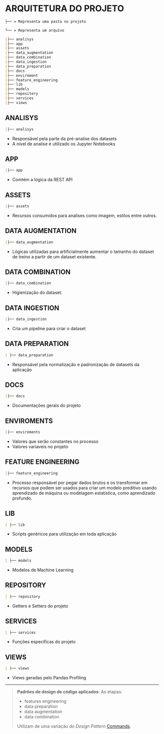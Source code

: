 # ARQUITETURA DO PROJETO

```markdown
├── = Representa uma pasta no projeto

└── = Representa um arquivo

|├── analisys
|├── app
|├── assets
|├── data_augmentation
|├── data_combination
|├── data_ingestion
|├── data_preparation
|├── docs
|├── enviroment
|├── feature_engineering
|├── lib
|├── models
|├── repository
|├── services
|├── views
```

## **ANALISYS**

```markdown
|├── analisys
```

- Responsável pela parte da pré-analise dos datasets
- A nível de analise é utilizado os Jupyter Notebooks

## **APP**

```markdown
|├── app
```

- Comtém a lógica da REST API

## **ASSETS**

```markdown
|├── assets
```

- Recursos consumidos para analises como imagem, estilos entre outros.

## **DATA AUGMENTATION**

```markdown
|├── data_augmentation
```

- Lógicas utilizadas para artificialmente aumentar o tamanho do dataset de treino a partir de um dataset existente.

## **DATA COMBINATION**

```markdown
|├── data_combination
```

- Higienização do dataset.

## **DATA INGESTION**

```markdown
|├── data_ingestion
```

- Cria um pipeline para criar o dataset

## **DATA PREPARATION**

```markdown
| ├── data_preparation
```

- Responsável pela normalização e padronização de datasets da aplicação

## **DOCS**

```markdown
|├── docs
```

- Documentações gerais do projeto

## **ENVIROMENTS**

```markdown
|├── enviroments
```

- Valores que serão constantes no processo
- Valores variaveis no projeto

## **FEATURE ENGINEERING**

```markdown
|├── feature_engineering
```

- Processo responsável por pegar dados brutos e os transformar em recursos que podem ser usados ​​para criar um modelo preditivo usando aprendizado de máquina ou modelagem estatística, como aprendizado profundo.

## **LIB**

```markdown
| ├── lib
```

- Scripts genéricos para utilização em toda aplicação

## **MODELS**

```markdown
| ├── models
```

- Modelos de Machine Learning

## **REPOSITORY**

```markdown
| ├── repository
```

- Getters e Setters do projeto

## **SERVICES**

```markdown
| ├── services
```

- Funções especificas do projeto

## **VIEWS**

```markdown
| ├── views
```

- Views geradas pelo Pandas Profiling

----

> **Padrões de design de código aplicados**:
> As etapas:
> * features engineering
> * data preparation
> * data augmentation
> * data combination
> 
> Utilizam de uma variação do _Design Pattern_ [Commands](https://refactoring.guru/pt-br/design-patterns/command).